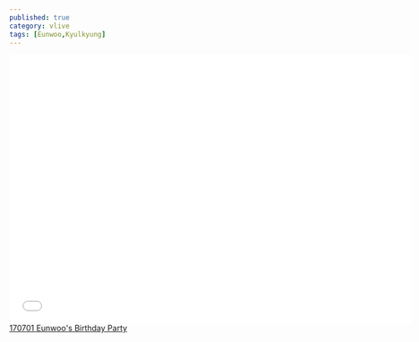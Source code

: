 ```yaml
---
published: true
category: vlive
tags: [Eunwoo,Kyulkyung]
---
```

<iframe frameborder="0" width="720" height="480" src="BLAH" allowfullscreen></iframe><br /><a href="" target="_blank">170701  Eunwoo's Birthday Party</a>
